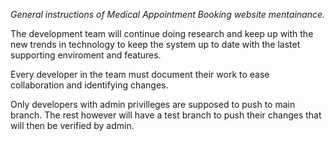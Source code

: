 *General instructions of Medical Appointment Booking website mentainance.*

The development team will continue doing research and keep up with the new trends in technology to keep the system up to date with the lastet supporting enviroment and features.

Every developer in the team must document their work to ease collaboration and identifying changes. 

Only developers with admin privilleges are supposed to push to main branch. The rest however will have a test branch to push their changes that will then be verified by admin.
